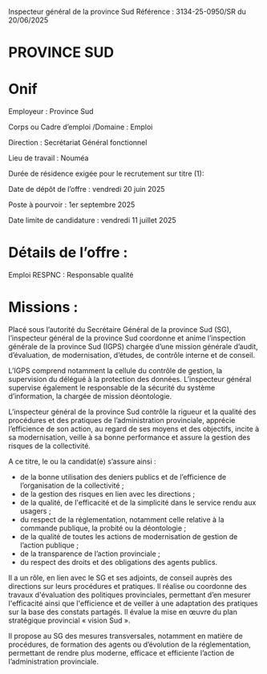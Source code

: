 
Inspecteur général de la province Sud
Référence : 3134-25-0950/SR du 20/06/2025

# PROVINCE SUD

# Onif

Employeur : Province Sud

Corps ou Cadre d’emploi /Domaine : Emploi

Direction : Secrétariat Général fonctionnel

Lieu de travail : Nouméa

Durée de résidence exigée pour le recrutement sur titre (1):

Date de dépôt de l’offre : vendredi 20 juin 2025

Poste à pourvoir : 1er septembre 2025

Date limite de candidature : vendredi 11 juillet 2025

# Détails de l’offre :

Emploi RESPNC : Responsable qualité

# Missions :

Placé sous l’autorité du Secrétaire Général de la province Sud (SG), l’inspecteur général de la province Sud coordonne et anime l’inspection générale de la province Sud (IGPS) chargée d’une mission générale d’audit, d’évaluation, de modernisation, d’études, de contrôle interne et de conseil.

L’IGPS comprend notamment la cellule du contrôle de gestion, la supervision du délégué à la protection des données. L’inspecteur général supervise également le responsable de la sécurité du système d’information, la chargée de mission déontologie.

L’inspecteur général de la province Sud contrôle la rigueur et la qualité des procédures et des pratiques de l’administration provinciale, apprécie l’efficience de son action, au regard de ses moyens et des objectifs, incite à sa modernisation, veille à sa bonne performance et assure la gestion des risques de la collectivité.

A ce titre, le ou la candidat(e) s’assure ainsi :

- de la bonne utilisation des deniers publics et de l’efficience de l’organisation de la collectivité ;
- de la gestion des risques en lien avec les directions ;
- de la qualité, de l'efficacité et de la simplicité dans le service rendu aux usagers ;
- du respect de la réglementation, notamment celle relative à la commande publique, la probité ou la déontologie ;
- de la qualité de toutes les actions de modernisation de gestion de l’action publique ;
- de la transparence de l’action provinciale ;
- du respect des droits et des obligations des agents publics.

Il a un rôle, en lien avec le SG et ses adjoints, de conseil auprès des directions sur leurs procédures et pratiques. Il réalise ou coordonne des travaux d'évaluation des politiques provinciales, permettant d’en mesurer l'efficacité ainsi que l'efficience et de veiller à une adaptation des pratiques sur la base des constats partagés. Il évalue la mise en œuvre du plan stratégique provincial « vision Sud ».

Il propose au SG des mesures transversales, notamment en matière de procédures, de formation des agents ou d’évolution de la réglementation, permettant de rendre plus moderne, efficace et efficiente l’action de l’administration provinciale.

